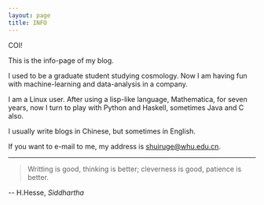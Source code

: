 ```yaml
---
layout: page
title: INFO
---
```


COI!

This is the info-page of my blog.

I used to be a graduate student studying cosmology. Now I am having fun with machine-learning and data-analysis in a company.

I am a Linux user. After using a lisp-like language, Mathematica, for seven years, now I turn to play with Python and Haskell, sometimes Java and C also.

I usually write blogs in Chinese, but sometimes in English.

If you want to e-mail to me, my address is shuiruge@whu.edu.cn.

---

> Writting is good, thinking is better;
> cleverness is good, patience is better.

-- H.Hesse, _Siddhartha_
